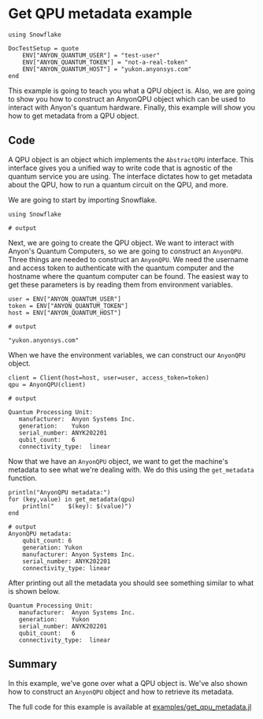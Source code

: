 # Get QPU metadata example

```@meta
using Snowflake

DocTestSetup = quote
    ENV["ANYON_QUANTUM_USER"] = "test-user"
    ENV["ANYON_QUANTUM_TOKEN"] = "not-a-real-token"
    ENV["ANYON_QUANTUM_HOST"] = "yukon.anyonsys.com"
end
```

This example is going to teach you what a QPU object is. Also, we are going to show you how to construct an AnyonQPU object which can be used to interact with Anyon's quantum hardware. Finally, this example will show you how to get metadata from a QPU object.

## Code

A QPU object is an object which implements the `AbstractQPU` interface. This interface gives you a unified way to write code that is agnostic of the quantum service you are using. The interface dictates how to get metadata about the QPU, how to run a quantum circuit on the QPU, and more. 

We are going to start by importing Snowflake.

```jldoctest get_qpu_metadata_example; output = false
using Snowflake

# output

```

Next, we are going to create the QPU object. We want to interact with Anyon's Quantum Computers, so we are going to construct an `AnyonQPU`. Three things are needed to construct an `AnyonQPU`. We need the username and access token to authenticate with the quantum computer and the hostname where the quantum computer can be found. The easiest way to get these parameters is by reading them from environment variables.

```jldoctest get_qpu_metadata_example; output = false
user = ENV["ANYON_QUANTUM_USER"]
token = ENV["ANYON_QUANTUM_TOKEN"]
host = ENV["ANYON_QUANTUM_HOST"]

# output

"yukon.anyonsys.com"
```

When we have the environment variables, we can construct our `AnyonQPU` object.

```jldoctest get_qpu_metadata_example; output = false
client = Client(host=host, user=user, access_token=token)
qpu = AnyonQPU(client)

# output

Quantum Processing Unit:
   manufacturer:  Anyon Systems Inc.
   generation:    Yukon
   serial_number: ANYK202201
   qubit_count:   6
   connectivity_type:  linear
```

Now that we have an `AnyonQPU` object, we want to get the machine's metadata to see what we're dealing with. We do this using the `get_metadata` function.

```jldoctest get_qpu_metadata_example; output = false
println("AnyonQPU metadata:")
for (key,value) in get_metadata(qpu)
    println("    $(key): $(value)")
end

# output
AnyonQPU metadata:
    qubit_count: 6
    generation: Yukon
    manufacturer: Anyon Systems Inc.
    serial_number: ANYK202201
    connectivity_type: linear
```

After printing out all the metadata you should see something similar to what is shown below.

```text
Quantum Processing Unit:
   manufacturer:  Anyon Systems Inc.
   generation:    Yukon
   serial_number: ANYK202201
   qubit_count:   6
   connectivity_type:  linear
```

## Summary

In this example, we've gone over what a QPU object is. We've also shown how to construct an `AnyonQPU` object and how to retrieve its metadata.

The full code for this example is available at [examples/get\_qpu\_metadata.jl](https://github.com/anyonlabs/Snowflake.jl/blob/main/examples/get_qpu_metadata.jl)
